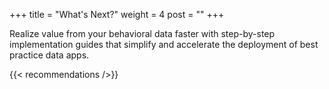 +++
title = "What's Next?"
weight = 4
post = ""
+++

Realize value from your behavioral data faster with step-by-step implementation guides that simplify and accelerate the deployment of best practice data apps. 

{{< recommendations />}}
